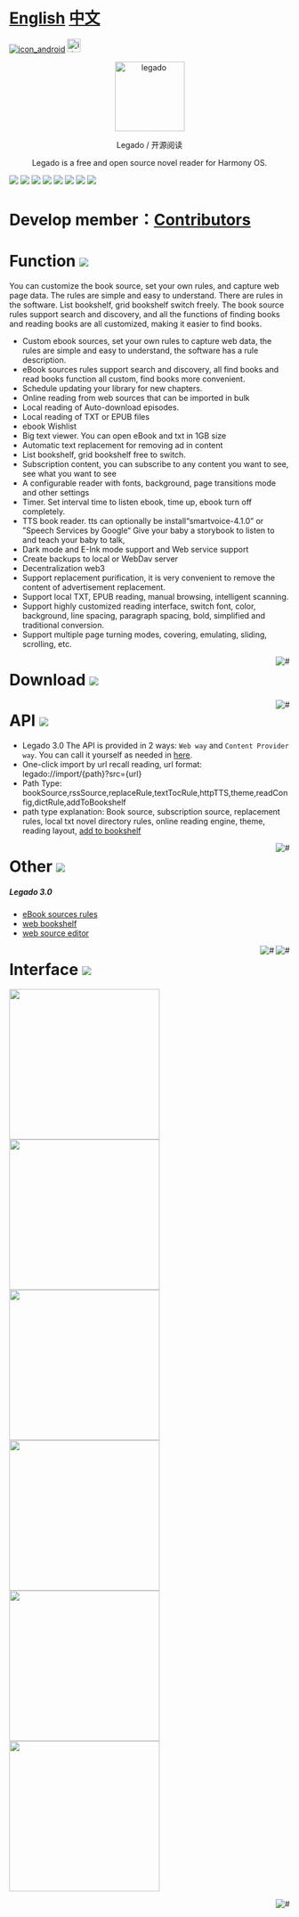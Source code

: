 # [English](English.md) [中文](README.md)

[![icon_android](https://github.com/gedoor/gedoor.github.io/blob/master/static/img/legado/icon_android.png)](https://play.google.com/store/apps/details?id=io.legado.play.release)
<a href="https://jb.gg/OpenSourceSupport" target="_blank">
<img width="24" height="24" src="https://resources.jetbrains.com/storage/products/company/brand/logos/jb_beam.svg?_gl=1*135yekd*_ga*OTY4Mjg4NDYzLjE2Mzk0NTE3MzQ.*_ga_9J976DJZ68*MTY2OTE2MzM5Ny4xMy4wLjE2NjkxNjMzOTcuNjAuMC4w&_ga=2.257292110.451256242.1669085120-968288463.1639451734" alt="idea"/>
</a>
<div align="center">
<img width="125" height="125" src="https://github.com/gedoor/legado/raw/master/app/src/main/res/mipmap-xxxhdpi/ic_launcher.png" alt="legado"/>  
  
Legado / 开源阅读

Legado is a free and open source novel reader for Harmony OS.
</div>

[![](https://img.shields.io/badge/-Contents:-696969.svg)](#contents) [![](https://img.shields.io/badge/-Function-F5F5F5.svg)](#Function-) [![](https://img.shields.io/badge/-Download-F5F5F5.svg)](#Download-) [![](https://img.shields.io/badge/-Community-F5F5F5.svg)](#Community-) [![](https://img.shields.io/badge/-API-F5F5F5.svg)](#API-) [![](https://img.shields.io/badge/-Other-F5F5F5.svg)](#Other-) [![](https://img.shields.io/badge/-Grateful-F5F5F5.svg)](#Grateful-) [![](https://img.shields.io/badge/-Interface-F5F5F5.svg)](#Interface-)

# Develop member：[Contributors](https://github.com/mgz0227/legado-Harmony/graphs/contributors)
# Function [![](https://img.shields.io/badge/-Function-F5F5F5.svg)](#Function-)

You can customize the book source, set your own rules, and capture web page data. The rules are simple and easy to understand. There are rules in the software. List bookshelf, grid bookshelf switch freely. The book source rules support search and discovery, and all the functions of finding books and reading books are all customized, making it easier to find books.
* Custom ebook sources, set your own rules to capture web data, the rules are simple and easy to understand, the software has a rule description.
* eBook sources rules support search and discovery, all find books and read books function all custom, find books more convenient.
* Schedule updating your library for new chapters.
* Online reading from web sources that can be imported in bulk
* Local reading of Auto-download episodes.
* Local reading of TXT or EPUB files
* ebook Wishlist
* Big text viewer. You can open eBook and txt in 1GB size
* Automatic text replacement for removing ad in content
* List bookshelf, grid bookshelf free to switch.
* Subscription content, you can subscribe to any content you want to see, see what you want to see
* A configurable reader with fonts, background, page transitions mode and other settings
* Timer. Set interval time to listen ebook, time up, ebook  turn off completely.
* TTS book reader. tts can optionally be install“smartvoice-4.1.0” or ”Speech Services by Google“  Give your baby a storybook to listen to and teach your baby to talk, 
* Dark mode and E-Ink mode support and Web service support
* Create backups to local or WebDav server
* Decentralization web3
* Support replacement purification, it is very convenient to remove the content of advertisement replacement.
* Support local TXT, EPUB reading, manual browsing, intelligent scanning.
* Support highly customized reading interface, switch font, color, background, line spacing, paragraph spacing, bold, simplified and traditional conversion.
* Support multiple page turning modes, covering, emulating, sliding, scrolling, etc.


<a href="#readme">
    <img src="https://img.shields.io/badge/-Top-orange.svg" alt="#" align="right">
</a>

# Download [![](https://img.shields.io/badge/-Download-F5F5F5.svg)](#Download-)

<a href="#readme">
    <img src="https://img.shields.io/badge/-Top-orange.svg" alt="#" align="right">
</a>

# API [![](https://img.shields.io/badge/-API-F5F5F5.svg)](#API-)

* Legado 3.0 The API is provided in 2 ways: `Web way` and `Content Provider way`. You can call it yourself as needed in [here](api.md). 
* One-click import by url recall reading, url format: legado://import/{path}?src={url}
* Path Type: bookSource,rssSource,replaceRule,textTocRule,httpTTS,theme,readConfig,dictRule,addToBookshelf
* path type explanation: Book source, subscription source, replacement rules, local txt novel directory rules, online reading engine, theme, reading layout, [add to bookshelf](/app/src/main/java/io/legado/app/ui/association/AddToBookshelfDialog.kt)

<a href="#readme">
    <img src="https://img.shields.io/badge/-Top-orange.svg" alt="#" align="right">
</a>

# Other [![](https://img.shields.io/badge/-Other-F5F5F5.svg)](#Other-)


##### Legado 3.0

* [eBook sources rules](https://mgz0227.github.io/The-tutorial-of-Legado/)
* [web bookshelf](https://github.com/gedoor/legado_web_bookshelf)
* [web source editor](https://github.com/gedoor/legado_web_source_editor)

<a href="#readme">
    <img src="https://img.shields.io/badge/-Top-orange.svg" alt="#" align="right">
</a>


<a href="#readme">
    <img src="https://img.shields.io/badge/-Top-orange.svg" alt="#" align="right">
</a>

# Interface [![](https://img.shields.io/badge/-Interface-F5F5F5.svg)](#Interface-)

<img src="https://github.com/gedoor/gedoor.github.io/blob/master/static/img/legado/%E9%98%85%E8%AF%BB%E7%AE%80%E4%BB%8B1.jpg" width="270"><img src="https://github.com/gedoor/gedoor.github.io/blob/master/static/img/legado/%E9%98%85%E8%AF%BB%E7%AE%80%E4%BB%8B2.jpg" width="270"><img src="https://github.com/gedoor/gedoor.github.io/blob/master/static/img/legado/%E9%98%85%E8%AF%BB%E7%AE%80%E4%BB%8B3.jpg" width="270">
<img src="https://github.com/gedoor/gedoor.github.io/blob/master/static/img/legado/%E9%98%85%E8%AF%BB%E7%AE%80%E4%BB%8B4.jpg" width="270"><img src="https://github.com/gedoor/gedoor.github.io/blob/master/static/img/legado/%E9%98%85%E8%AF%BB%E7%AE%80%E4%BB%8B5.jpg" width="270"><img src="https://github.com/gedoor/gedoor.github.io/blob/master/static/img/legado/%E9%98%85%E8%AF%BB%E7%AE%80%E4%BB%8B6.jpg" width="270">

<a href="#readme">
    <img src="https://img.shields.io/badge/-Top-orange.svg" alt="#" align="right">
</a>
